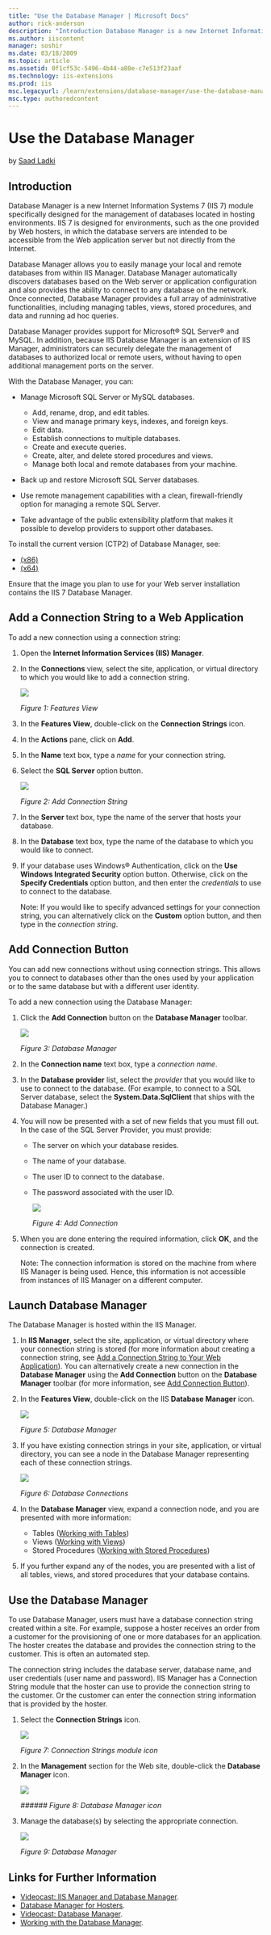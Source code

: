 ```yaml
---
title: "Use the Database Manager | Microsoft Docs"
author: rick-anderson
description: "Introduction Database Manager is a new Internet Information Systems 7 (IIS 7) module specifically designed for the management of databases located in hosting..."
ms.author: iiscontent
manager: soshir
ms.date: 03/18/2009
ms.topic: article
ms.assetid: 0f1cf53c-5496-4b44-a80e-c7e513f23aaf
ms.technology: iis-extensions
ms.prod: iis
msc.legacyurl: /learn/extensions/database-manager/use-the-database-manager
msc.type: authoredcontent
---
```

Use the Database Manager
====================
by [Saad Ladki](https://twitter.com/saadladki)

## Introduction

Database Manager is a new Internet Information Systems 7 (IIS 7) module specifically designed for the management of databases located in hosting environments. IIS 7 is designed for environments, such as the one provided by Web hosters, in which the database servers are intended to be accessible from the Web application server but not directly from the Internet.

Database Manager allows you to easily manage your local and remote databases from within IIS Manager. Database Manager automatically discovers databases based on the Web server or application configuration and also provides the ability to connect to any database on the network. Once connected, Database Manager provides a full array of administrative functionalities, including managing tables, views, stored procedures, and data and running ad hoc queries.

Database Manager provides support for Microsoft® SQL Server® and MySQL. In addition, because IIS Database Manager is an extension of IIS Manager, administrators can securely delegate the management of databases to authorized local or remote users, without having to open additional management ports on the server.

With the Database Manager, you can:

- Manage Microsoft SQL Server or MySQL databases. 

    - Add, rename, drop, and edit tables.
    - View and manage primary keys, indexes, and foreign keys.
    - Edit data.
    - Establish connections to multiple databases.
    - Create and execute queries.
    - Create, alter, and delete stored procedures and views.
    - Manage both local and remote databases from your machine.
- Back up and restore Microsoft SQL Server databases.
- Use remote management capabilities with a clean, firewall-friendly option for managing a remote SQL Server.
- Take advantage of the public extensibility platform that makes it possible to develop providers to support other databases.

To install the current version (CTP2) of Database Manager, see:

- [(x86)](https://www.iis.net/downloads?tabid=34&i=1684&g=6)
- [(x64)](https://www.iis.net/downloads?tabid=34&i=1685&g=6)

Ensure that the image you plan to use for your Web server installation contains the IIS 7 Database Manager.

<a id="ConnString"></a>
## Add a Connection String to a Web Application

To add a new connection using a connection string:

1. Open the **Internet Information Services (IIS) Manager**.
2. In the **Connections** view, select the site, application, or virtual directory to which you would like to add a connection string.

    [![](use-the-database-manager/_static/image2.gif)](use-the-database-manager/_static/image1.gif)

    *Figure 1: Features View*
3. In the **Features View**, double-click on the **Connection Strings** icon.
4. In the **Actions** pane, click on **Add**.
5. In the **Name** text box, type a *name* for your connection string.
6. Select the **SQL Server** option button.

    [![](use-the-database-manager/_static/image4.gif)](use-the-database-manager/_static/image3.gif)

    *Figure 2: Add Connection String*
7. In the **Server** text box, type the name of the server that hosts your database.
8. In the **Database** text box, type the name of the database to which you would like to connect.
9. If your database uses Windows® Authentication, click on the **Use Windows Integrated Security** option button. Otherwise, click on the **Specify Credentials** option button, and then enter the *credentials* to use to connect to the database.

    Note: If you would like to specify advanced settings for your connection string, you can alternatively click on the **Custom** option button, and then type in the *connection string*.

<a id="AddConnButton"></a>
## Add Connection Button

You can add new connections without using connection strings. This allows you to connect to databases other than the ones used by your application or to the same database but with a different user identity.

To add a new connection using the Database Manager:

1. Click the **Add Connection** button on the **Database Manager** toolbar. 

    [![](use-the-database-manager/_static/image2.jpg)](use-the-database-manager/_static/image1.jpg)

    *Figure 3: Database Manager*
2. In the **Connection name** text box, type a *connection* *name*.
3. In the **Database provider** list, select the *provider* that you would like to use to connect to the database. (For example, to connect to a SQL Server database, select the **System.Data.SqlClient** that ships with the Database Manager.)
4. You will now be presented with a set of new fields that you must fill out. In the case of the SQL Server Provider, you must provide: 

    - The server on which your database resides.
    - The name of your database.
    - The user ID to connect to the database.
    - The password associated with the user ID.

        [![](use-the-database-manager/_static/image6.gif)](use-the-database-manager/_static/image5.gif)

        *Figure 4: Add Connection*
5. When you are done entering the required information, click **OK**, and the connection is created.

    Note: The connection information is stored on the machine from where IIS Manager is being used. Hence, this information is not accessible from instances of IIS Manager on a different computer.

## Launch Database Manager

The Database Manager is hosted within the IIS Manager.

1. In **IIS Manager**, select the site, application, or virtual directory where your connection string is stored (for more information about creating a connection string, see [Add a Connection String to Your Web Application](#ConnString)). You can alternatively create a new connection in the **Database Manager** using the **Add Connection** button on the **Database Manager** toolbar (for more information, see [Add Connection Button](#AddConnButton)).
2. In the **Features View**, double-click on the IIS **Database Manager** icon. 

    [![](use-the-database-manager/_static/image4.jpg)](use-the-database-manager/_static/image3.jpg)

    *Figure 5: Database Manager*
3. If you have existing connection strings in your site, application, or virtual directory, you can see a node in the Database Manager representing each of these connection strings. 

    [![](use-the-database-manager/_static/image6.jpg)](use-the-database-manager/_static/image5.jpg)

    *Figure 6: Database Connections*
4. In the **Database Manager** view, expand a connection node, and you are presented with more information: 

    - Tables ([Working with Tables](https://go.microsoft.com/fwlink/?LinkId=145669))
    - Views ([Working with Views](https://go.microsoft.com/fwlink/?LinkId=145670))
    - Stored Procedures ([Working with Stored Procedures](https://go.microsoft.com/fwlink/?LinkId=145672))
5. If you further expand any of the nodes, you are presented with a list of all tables, views, and stored procedures that your database contains.

## Use the Database Manager

To use Database Manager, users must have a database connection string created within a site. For example, suppose a hoster receives an order from a customer for the provisioning of one or more databases for an application. The hoster creates the database and provides the connection string to the customer. This is often an automated step.

The connection string includes the database server, database name, and user credentials (user name and password). IIS Manager has a Connection String module that the hoster can use to provide the connection string to the customer. Or the customer can enter the connection string information that is provided by the hoster.

1. Select the **Connection Strings** icon.

    [![](use-the-database-manager/_static/image8.jpg)](use-the-database-manager/_static/image7.jpg)

    *Figure 7: Connection Strings module icon*
2. In the **Management** section for the Web site, double-click the **Database Manager** icon.

    [![](use-the-database-manager/_static/image10.jpg)](use-the-database-manager/_static/image9.jpg)

    *###### Figure 8: Database Manager icon*
3. Manage the database(s) by selecting the appropriate connection. 

    [![](use-the-database-manager/_static/image12.jpg)](use-the-database-manager/_static/image11.jpg)

    *Figure 9: Database Manager*

## Links for Further Information

- [Videocast: IIS Manager and Database Manager](https://blogs.msdn.com/carlosag/archive/2008/07/07/IIS70RemoteAdministrationAndDatabaseManagerVideo.aspx).
- [Database Manager for Hosters](../../web-hosting/web-server-for-shared-hosting/database-manager-for-hosters.md).
- [Videocast: Database Manager](https://www.iis.net/downloads/microsoft/database-manager).
- [Working with the Database Manager](index.md).